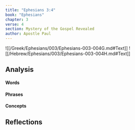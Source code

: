 ```yaml
---
title: "Ephesians 3:4"
book: "Ephesians"
chapter: 3
verse: 4
section: Mystery of the Gospel Revealed
author: Apostle Paul
---
```

![[/Greek/Ephesians/003/Ephesians-003-004G.md#Text]]
![[/Hebrew/Ephesians/003/Ephesians-003-004H.md#Text]]

## Analysis

#### Words

#### Phrases

#### Concepts

## Reflections

